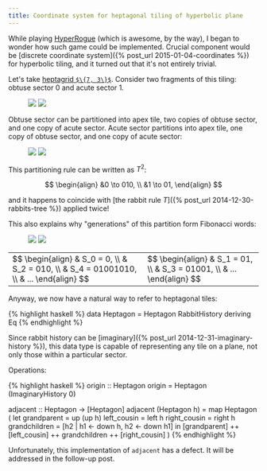 ```yaml
---
title: Coordinate system for heptagonal tiling of hyperbolic plane
---
```

While playing [HyperRogue](http://www.roguetemple.com/z/hyper/)
(which is awesome, by the way),
I began to wonder how such game could be implemented.
Crucial component would be
[discrete coordinate system]({% post_url 2015-01-04-coordinates %})
for hyperbolic tiling, and it turned out that it's not entirely trivial.

Let's take
[heptagrid `$\{7, 3\}$`](http://en.wikipedia.org/wiki/Heptagonal_tiling).
Consider two fragments of this tiling: obtuse sector $0$ and acute sector $1$.

<figure>
<img src="{{ site.baseurl }}images/obtuse_sector.png"
     style="max-width: 300px; display: inline-block;">
<img src="{{ site.baseurl }}images/acute_sector.png"
     style="max-width: 300px; display: inline-block;">
</figure>

Obtuse sector can be partitioned into apex tile, two copies of obtuse
sector, and one copy of acute sector. Acute sector partitions into apex
tile, one copy of obtuse sector, and one copy of acute sector:

<figure>
<img src="{{ site.baseurl }}images/obtuse_sector_partition.png"
     style="max-width: 300px; display: inline-block;">
<img src="{{ site.baseurl }}images/acute_sector_partition.png"
     style="max-width: 300px; display: inline-block;">
</figure>

This partitioning rule can be written as $T^2$:

$$
\begin{align}
&0 \to 010, \\
&1 \to 01,
\end{align}
$$

and it happens to coincide with
[the rabbit rule $T$]({% post_url 2014-12-30-rabbits-tree %})
applied twice!

This also explains why "generations" of this partition form Fibonacci words:

<figure>
<img src="{{ site.baseurl }}images/obtuse_sector_layers.png"
     style="max-width: 300px; display: inline-block;">
<img src="{{ site.baseurl }}images/acute_sector_layers.png"
     style="max-width: 300px; display: inline-block;">
</figure>

<table style="width: 100%;">
<tr>
<td>
$$
\begin{align}
& S_0 = 0, \\
& S_2 = 010, \\
& S_4 = 01001010, \\
& ...
\end{align}
$$
</td>
<td>
$$
\begin{align}
& S_1 = 01, \\
& S_3 = 01001, \\
& ...
\end{align}
$$
</td>
</tr>
</table>

Anyway, we now have a natural way to refer to heptagonal tiles:

{% highlight haskell %}
data Heptagon = Heptagon RabbitHistory
    deriving Eq
{% endhighlight %}

Since rabbit history can be
[imaginary]({% post_url 2014-12-31-imaginary-history %}),
this data type is capable of representing any tile on a plane,
not only those within a particular sector.

Operations:

{% highlight haskell %}
origin :: Heptagon
origin = Heptagon (ImaginaryHistory 0)

adjacent :: Heptagon -> [Heptagon]
adjacent (Heptagon h) = map Heptagon (
    let
        grandparent = up (up h)
        left_cousin = left h
        right_cousin = right h
        grandchildren = [h2 | h1 <- down h,
                              h2 <- down h1]
    in
        [grandparent] ++
        [left_cousin] ++
        grandchildren ++
        [right_cousin]
    )
{% endhighlight %}

Unfortunately, this implementation of `adjacent` has a defect.
It will be addressed in the follow-up post.
